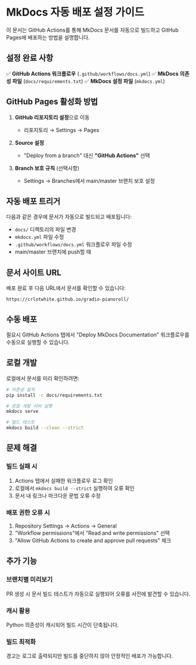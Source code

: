 # MkDocs 자동 배포 설정 가이드

이 문서는 GitHub Actions를 통해 MkDocs 문서를 자동으로 빌드하고 GitHub Pages에 배포하는 방법을 설명합니다.

## 설정 완료 사항

✅ **GitHub Actions 워크플로우** (`.github/workflows/docs.yml`)
✅ **MkDocs 의존성 파일** (`docs/requirements.txt`)
✅ **MkDocs 설정 파일** (`mkdocs.yml`)

## GitHub Pages 활성화 방법

1. **GitHub 리포지토리 설정**으로 이동
   - 리포지토리 → Settings → Pages

2. **Source 설정**
   - "Deploy from a branch" 대신 **"GitHub Actions"** 선택

3. **Branch 보호 규칙** (선택사항)
   - Settings → Branches에서 main/master 브랜치 보호 설정

## 자동 배포 트리거

다음과 같은 경우에 문서가 자동으로 빌드되고 배포됩니다:

- `docs/` 디렉토리의 파일 변경
- `mkdocs.yml` 파일 수정
- `.github/workflows/docs.yml` 워크플로우 파일 수정
- main/master 브랜치에 push할 때

## 문서 사이트 URL

배포 완료 후 다음 URL에서 문서를 확인할 수 있습니다:
```
https://crlotwhite.github.io/gradio-pianoroll/
```

## 수동 배포

필요시 GitHub Actions 탭에서 "Deploy MkDocs Documentation" 워크플로우를 수동으로 실행할 수 있습니다.

## 로컬 개발

로컬에서 문서를 미리 확인하려면:

```bash
# 의존성 설치
pip install -r docs/requirements.txt

# 로컬 개발 서버 실행
mkdocs serve

# 빌드 테스트
mkdocs build --clean --strict
```

## 문제 해결

### 빌드 실패 시
1. Actions 탭에서 실패한 워크플로우 로그 확인
2. 로컬에서 `mkdocs build --strict` 실행하여 오류 확인
3. 문서 내 링크나 마크다운 문법 오류 수정

### 배포 권한 오류 시
1. Repository Settings → Actions → General
2. "Workflow permissions"에서 "Read and write permissions" 선택
3. "Allow GitHub Actions to create and approve pull requests" 체크

## 추가 기능

### 브랜치별 미리보기
PR 생성 시 문서 빌드 테스트가 자동으로 실행되어 오류를 사전에 발견할 수 있습니다.

### 캐시 활용
Python 의존성이 캐시되어 빌드 시간이 단축됩니다.

### 빌드 최적화
경고는 로그로 출력되지만 빌드를 중단하지 않아 안정적인 배포가 가능합니다.
